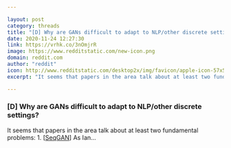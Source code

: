 ```yaml
---

layout: post
category: threads
title: "[D] Why are GANs difficult to adapt to NLP/other discrete settings?"
date: 2020-11-24 12:27:30
link: https://vrhk.co/3nOmjrR
image: https://www.redditstatic.com/new-icon.png
domain: reddit.com
author: "reddit"
icon: http://www.redditstatic.com/desktop2x/img/favicon/apple-icon-57x57.png
excerpt: "It seems that papers in the area talk about at least two fundamental problems: 1. \[[SeqGAN](<https://arxiv.org/abs/1609.05473>)\] As Ian..."

---
```


### [D] Why are GANs difficult to adapt to NLP/other discrete settings?

It seems that papers in the area talk about at least two fundamental problems: 1. \[[SeqGAN](<https://arxiv.org/abs/1609.05473>)\] As Ian...
